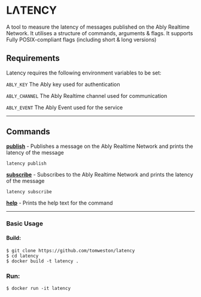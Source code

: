 # LΛTENCY

A tool to measure the latency of messages published on the Ably Realtime Network. It utilises a structure of commands, arguments & flags. It supports Fully POSIX-compliant flags (including short & long versions)

## Requirements

Latency requires the following environment variables to be set: 

`ABLY_KEY` The Ably key used for authentication

`ABLY_CHANNEL` The Ably Realtime channel used for communication

`ABLY_EVENT` The Ably Event used for the service

----

## Commands

[**publish**] - Publishes a message on the Ably Realtime Network and prints the latency of the message

`latency publish`

[**subscribe**] - Subscribes to the Ably Realtime Network and prints the latency of the message

`latency subscribe`

[**help**] - Prints the help text for the command

---

### Basic Usage 


#### Build:
```
$ git clone https://github.com/tomweston/latency
$ cd latency
$ docker build -t latency .
```

### Run:
```
$ docker run -it latency
```

[**publish**]: https://github.com/tomweston/latency#commands
[**subscribe**]: https://github.com/tomweston/latency#commands
[**help**]: https://github.com/tomweston/latency#commands
